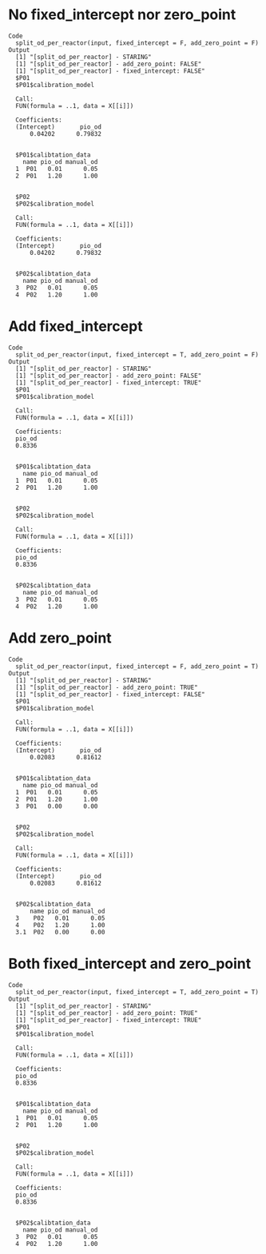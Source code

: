# No fixed_intercept nor zero_point

    Code
      split_od_per_reactor(input, fixed_intercept = F, add_zero_point = F)
    Output
      [1] "[split_od_per_reactor] - STARING"
      [1] "[split_od_per_reactor] - add_zero_point: FALSE"
      [1] "[split_od_per_reactor] - fixed_intercept: FALSE"
      $P01
      $P01$calibration_model
      
      Call:
      FUN(formula = ..1, data = X[[i]])
      
      Coefficients:
      (Intercept)       pio_od  
          0.04202      0.79832  
      
      
      $P01$calibtation_data
        name pio_od manual_od
      1  P01   0.01      0.05
      2  P01   1.20      1.00
      
      
      $P02
      $P02$calibration_model
      
      Call:
      FUN(formula = ..1, data = X[[i]])
      
      Coefficients:
      (Intercept)       pio_od  
          0.04202      0.79832  
      
      
      $P02$calibtation_data
        name pio_od manual_od
      3  P02   0.01      0.05
      4  P02   1.20      1.00
      
      

# Add fixed_intercept

    Code
      split_od_per_reactor(input, fixed_intercept = T, add_zero_point = F)
    Output
      [1] "[split_od_per_reactor] - STARING"
      [1] "[split_od_per_reactor] - add_zero_point: FALSE"
      [1] "[split_od_per_reactor] - fixed_intercept: TRUE"
      $P01
      $P01$calibration_model
      
      Call:
      FUN(formula = ..1, data = X[[i]])
      
      Coefficients:
      pio_od  
      0.8336  
      
      
      $P01$calibtation_data
        name pio_od manual_od
      1  P01   0.01      0.05
      2  P01   1.20      1.00
      
      
      $P02
      $P02$calibration_model
      
      Call:
      FUN(formula = ..1, data = X[[i]])
      
      Coefficients:
      pio_od  
      0.8336  
      
      
      $P02$calibtation_data
        name pio_od manual_od
      3  P02   0.01      0.05
      4  P02   1.20      1.00
      
      

# Add zero_point

    Code
      split_od_per_reactor(input, fixed_intercept = F, add_zero_point = T)
    Output
      [1] "[split_od_per_reactor] - STARING"
      [1] "[split_od_per_reactor] - add_zero_point: TRUE"
      [1] "[split_od_per_reactor] - fixed_intercept: FALSE"
      $P01
      $P01$calibration_model
      
      Call:
      FUN(formula = ..1, data = X[[i]])
      
      Coefficients:
      (Intercept)       pio_od  
          0.02083      0.81612  
      
      
      $P01$calibtation_data
        name pio_od manual_od
      1  P01   0.01      0.05
      2  P01   1.20      1.00
      3  P01   0.00      0.00
      
      
      $P02
      $P02$calibration_model
      
      Call:
      FUN(formula = ..1, data = X[[i]])
      
      Coefficients:
      (Intercept)       pio_od  
          0.02083      0.81612  
      
      
      $P02$calibtation_data
          name pio_od manual_od
      3    P02   0.01      0.05
      4    P02   1.20      1.00
      3.1  P02   0.00      0.00
      
      

# Both fixed_intercept and zero_point

    Code
      split_od_per_reactor(input, fixed_intercept = T, add_zero_point = T)
    Output
      [1] "[split_od_per_reactor] - STARING"
      [1] "[split_od_per_reactor] - add_zero_point: TRUE"
      [1] "[split_od_per_reactor] - fixed_intercept: TRUE"
      $P01
      $P01$calibration_model
      
      Call:
      FUN(formula = ..1, data = X[[i]])
      
      Coefficients:
      pio_od  
      0.8336  
      
      
      $P01$calibtation_data
        name pio_od manual_od
      1  P01   0.01      0.05
      2  P01   1.20      1.00
      
      
      $P02
      $P02$calibration_model
      
      Call:
      FUN(formula = ..1, data = X[[i]])
      
      Coefficients:
      pio_od  
      0.8336  
      
      
      $P02$calibtation_data
        name pio_od manual_od
      3  P02   0.01      0.05
      4  P02   1.20      1.00
      
      

